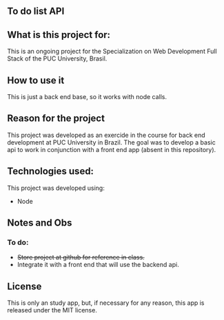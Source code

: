 ## To do list API

## What is this project for:

This is an ongoing project for the Specialization on Web Development Full Stack of the PUC University, Brasil.

## How to use it

This is just a back end base, so it works with node calls.

## Reason for the project

This project was developed as an exercide in the course for back end development at PUC University in Brazil. The goal was to develop a basic api to work in conjunction with a front end app (absent in this repository).

## Technologies used:

This project was developed using:

- Node

## Notes and Obs

### To do:

- <del>Store project at github for reference in class.
- Integrate it with a front end that will use the backend api.

## License

This is only an study app, but, if necessary for any reason, this app is released under the MIT license.
